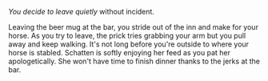 *You decide to leave quietly* without incident.


Leaving the beer mug at the bar, you stride out of the inn and make for your horse. As you try to leave, the prick tries grabbing your arm but you pull away and keep walking. It's not long before you're outside to where your horse is stabled. Schatten is softly enjoying her feed as you pat her apologetically. She won't have time to finish dinner thanks to the jerks at the bar.
